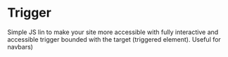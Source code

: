 # Trigger
Simple JS lin to make your site more accessible with fully interactive and accessible trigger bounded with the target (triggered element). Useful for navbars)
